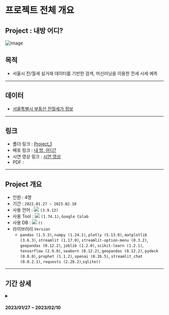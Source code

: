 # 프로젝트 전체 개요

## Project : 내방 어디?
![image](https://user-images.githubusercontent.com/120995529/216347597-1ff2140e-78d4-424d-8ffc-4ff9fdc269f9.png)

## 목적
- 서울시 전/월세 실거래 데이터를 기반한 검색, 머신러닝을 이용한 전세 시세 예측
***

## 데이터
- [서울특별시 부동산 전월세가 정보](https://data.seoul.go.kr/dataList/OA-21276/S/1/datasetView.do)
***

## 링크
- 폴더 링크 : [Project_1](https://github.com/Depra3/Human_Project1)
- 배포 링크 : [내 방, 어디?](https://depra3-human-project1-app-kbirqs.streamlit.app/)
- 시연 영상 링크 : [시연 영상](https://www.youtube.com/watch?v=RbN39pUA1Ww&ab_channel=evanjjh)
- PDF : 
***

## Project 개요
- 인원 : 4명
- 기간 : `2022.01.27 ~ 2023.02.10`
- 사용 언어 : <img src="https://img.shields.io/badge/Python-3776AB?style=flat&logo=Python&logoColor=white"/> `(3.9.13)`
- 사용 Tool : <img src="https://img.shields.io/badge/Python-3776AB?style=flat&logo=Python&logoColor=white"/> `(1.74.1)`, `Google Colab`
- 사용 DB : <img src="https://img.shields.io/badge/SQLite-003B57?style=flat&logo=SQLite&logoColor=white"/> `()`
- 라이브러리 `Version`
    + `pandas (1.5.3)`, `numpy (1.24.1)`, `plotly (5.13.0)`, `matplotlib (3.6.3)`, `streamlit (1.17.0)`, `streamlit-option-menu (0.3.2)`, `geopandas (0.12.2)`, `joblib (1.2.0)`, `scikit-learn (1.2.1)`, `tensorflow (2.9.0)`, `seaborn (0.12.2)`, `geopandas (0.12.2)`, `pydeck (0.8.0)`, `prophet (1.1.2)`, `openai (0.26.5)`, `streamlit_chat (0.0.2.1)`, `requests (2.28.2)`,`sqlite()`
***
## 기간 상세
<details>
<summary><h4>2023/01/27 ~ 2023/02/10</h4></summary>
<div markdown="1">

<details>
<summary><h4>2023/01/27</h4></summary>
<div markdown="1">

- 주제 선정
    + 부동산 전/월세 관련 내용
</div>
</details>

<details>
<summary><h4>2023/01/30</h4></summary>
<div markdown="1">

- 개발팀
    + 오늘 한 내용
        - streamlit 배포
        - 전체적인 스토리 구상
        - 기본적인 UI 구현
    + 오늘 못 한 내용
        - 추천 기능 시도 : 거래 매물이 많은 지역 (or 면적당 가격이 싼 곳)
        - 전, 월세 검색 페이지 구현
        - 건의사항 페이지 구현
    + 내일 할 내용
        - 전/월세 검색 및 비교 기능 추가
        - 결과물 동기화

- 데이터팀
    + 오늘 한 내용
        - 공공데이터 검색
        - 결측치 제거, 불필요한 데이터 제거
        - 시나리오 작성
    + 오늘 못한 내용
        - 데이터 전처리
        - 시나리오 재작성
        - 데이터 시각화, 예측모델 구상
    + 내일 할 내용
        - 데이터 전처리
        - 데이터 시각화
        - 시나리오 재작성
</div>
</details>

<details>
<summary><h4>2023/01/31</h4></summary>
<div markdown="1">

- 데이터 처리 방법 선택
    + API를 이용하여 DB에 저장
- 웹개발 프레임워크 선택 (`Flask` or `Streamlit`)
    + 보다 쉬워보이는 `Streamlit`로 선택
- 전체 시나리오 구상
</div>
</details>

<details>
<summary><h4>2023/02/01</h4></summary>
<div markdown="1">

- 개발팀
    + 오늘 한 내용
        - Index 페이지 
            + 기본적인 layer 구상
            + 거래횟수가 많은 지역 순으로 데이터 정렬
        - 전/월세 페이지
            + Sidebar에서 조건에 맞는 검색 기능
            + 보증금, 월세, 면적의 최소값/최대값을 지정해주는 슬라이더
            + 버튼 누를 시 선택된 값에 해당하는 검색 기능
            + 면적 제곱미터를 평수로 변환하는 람다식
            + 필요한 칼럼을 조인하여 데이터 가공
            + 특정 칼럼에서 특정 문자 삭제
        - 건의사항 페이지
            + 게시판 UI 및 기능 구현
            + sqlite DB 연동
        - 코드 동기화
    + 오늘 못 한 내용
        - Index 페이지
            + 정렬한 데이터 추출        
        - 전월세 페이지
            + 전세와 월세를 동시에 보여주는 기능
            + 보증금 월세 범위가 예상보다 컸음
        - 건의사항 페이지
            + 게시글 수정&삭제 기능(추후에 html 활용하여 추가 예정)
    + 내일 할 내용
        - 데이터 추가 핸들링
        - home 페이지 디자인 마무리
        - 전세예측 페이지 구현
        - 게시글 수정 & 삭제 기능
        - 건의사항 내용 칸 늘리기

- 데이터팀
    + 오늘 한 내용
        - 데이터 전처리 정리
        - 최적 시각화 그래프 서칭
        - 프로젝트 시나리오 재작성
        - streamlit 사용하여 구, 동 선택 가능한multislectbox 구현
        - 구, 동 별 데이터 시각화 코드 작성
    + 오늘 못 한 내용
        - 데이터 전처리(일일 평균)
        - 그래프 최적화
    + 내일 할 내용
        - 구, 동 별 일일 평균 시각화 코드 작성
        - 막대 및 지도 시각화
        - 시나리오 보충
</div>
</details>

<details>
<summary><h4>2023/02/02</h4></summary>
<div markdown="1">

- 개발팀
    + 오늘 한 것
        - homepage UI 디자인변경
        - homepage dataframe구성 변경
        - 월/전세 전체 검색기능
        - 월세, 보증금, 면적검색할 때 최소, 최댓값 입력 기능
        - 건의사항 목록 간격 수정
        - 건의사항 처리상태 변경 기능
        - 건의사항 제목, 사용자명 검색 기능
    + 오늘 못한 것
        - 지역에 맞춘 keyword 알고리즘
        - 건의사항 게시글 조회, 수정, 삭제 기능
    + 내일 할 것
        - homepage keyword 알고리즘 구현
        - 건의사항 검색 UI 수정
        - 건의사항 내용 검색 기능(디버깅)
        - 건의사항 검색 시 목록 수정
        - 건의사항 목록 간격

- 데이터팀
    + 오늘 한 것
        - 데이터 전처리 정리
        - 최적 시각화 그래프 서칭
        - 지도 그래프 시각화 코드 작성(진행중)
        - 프로젝트 시나리오 재작성
        - streamlit 사용하여 구, 동 선택 가능한 multislectbox 구현
        - 구, 동 별 데이터 시각화 코드 작성
    + 오늘 못한 것
        - 데이터 전처리(일일 평균)
        - 지도 그래프 시각화 코드 작성(미완)
        - 그래프 최적화
    + 내일 할 것
        - 구, 동 별 일일 평균 시각화 코드 작성
        - 막대 및 지도 시각화
        - 시나리오 보충(도식화)
</div>
</details>

<details>
<summary><h4>2023/02/03</h4></summary>
<div markdown="1">

- 개발팀
    + 오늘 한 것
        - 검색 페이지 슬라이더 기능 조정
            + 슬라이더와 텍스트박스값 연동
        - 건의사항
            + 게시글 조회 기능
            + UI 변경
            + 관리자 메뉴 기능 추가
    + 오늘 못한 것
        - csv데이터값 결함 수정
            + 월/전세 구분 오류 확인
        - 건의사항 목록 간격 지정
    + 내일 할 것
        - csv데이터값 결함 수정
        - 건의사항 관리자 메뉴 숨기기

- 데이터팀
    + 오늘 한 것
        - json 파일 변경
        - csv파일과 json파일 병합
        - 지도 시각화 구현
        - 실거래가 머신러닝 코드 분석
        - 월세 실거래수 지역 순위 막대그래프 구현
        - 전세 실거래 수 지역 순위 막대그래프 구현
        - 전세 및 월세(보증금) 월 평균 라인그래프 구현
        - 실거래가 데이터 전처리 진행
    + 오늘 못한 것
        - 실거래가 머신러닝 코드 구현
        - 전세 및 월세 실거래가 데이터 전처리
        - 전세 및 월세 실거래가 계산 레이아웃 구현
    + 다음주 할 것
        - 실거래가 머신러닝 코드 구현
        - 전세 및 월세 실거래가 데이터 전처리
        - 전세 및 월세 실거래가 계산 레이아웃 구현
        - 지도 시각화 수정
</div>
</details>

<details>
<summary><h4>2023/02/06</h4></summary>
<div markdown="1">

- 개발팀
    + 오늘 한 것
        - BigQuery를 통한 data cloud 구현 시도
    + 오늘 못한 것
        - 실시간 데이터 수집(api로 받기)
    + 내일 할 것
        - 실시간 데이터 수집
        - 홈페이지 기능 재배치
- 데이터팀
    + 오늘 한 것
        - json 파일 geojson으로 변경
        - csv파일과 json파일 병합
        - 지도 시각화 구현(완료)
        - 실거래가 머신러닝 코드 분석(진행중)
        - 실거래가 데이터 전처리 진행(완료)
    + 오늘 못한 것
        - 실거래가 머신러닝 코드 구현(진행중)
        - 전세 및 월세 실거래가 계산 레이아웃 구현(진행중)
    + 내일 할 것
        - 실거래가 머신러닝 코드 구현
        - 전세 및 월세 실거래가 계산 레이아웃 구현
</div>
</details>

<details>
<summary><h4>2023/02/07</h4></summary>
<div markdown="1">

- 개발팀
    + 오늘 한 것
        - 홈페이지 재배치
        - 검색 slider에 scale 추가
        - API data를 DB에 연결
    + 오늘 못한 것
        - 실시간 데이터 수집
            + batch process 구현
    + 내일 할 것
        - batch process 구현
- 데이터팀
    + 오늘 한 것
        - 실거래가 머신러닝 코드 구현1(완료)
        - 실거래가 머신러닝 코드 분석(완료)
        - 전세 및 월세 실거래가 계산 레이아웃 구현(진행중)
    + 오늘 못한 것
        - 실거래가 머신러닝 코드 구현2(진행중)
        - 전세 및 월세 실거래가 계산 레이아웃 구현(진행중)
    + 내일 할 것
        - 실거래가 머신러닝 코드 구현2
        - 전세 및 월세 실거래가 계산 코드 작성
</div>
</details>

<details>
<summary><h4>2023/02/08</h4></summary>
<div markdown="1">

- 개발팀
    + 오늘 한 것
        - 배치파일을 이용한 실시간 데이터 수집
        - 실시간 데이터받는 중 서치.py에 버그 수정
            + (받아오는 데이터들이 StringType이여서 int형으로 변환)
        - 각 기능 설명 추가
        - 건의사항 UI 기능추가(진행중) 및 변경
    + 오늘 못한 것
        - 전월세 검색 페이지 버그 수정
    + 내일 할 것
        - 전월세 검색 페이지에 조회버튼 버그 수정
        - 배치파일을 이용해 update되는지 확인
- 데이터팀
    + 오늘 한 것
        - LSTM 예측 모델 보완
        - prophet 예측 모델 완성
        - 그래프 레이아웃 시각화 수정( 구 선택 추가 )
        - ChatBot 데이터 연동
        - 전월세 전환 계산 1 구현 ( 전세 --> 월세 )
    + 오늘 못한 것
        - 머신러닝 시각화 레이아웃 수정
        - 전월세 전환 계산 2,3 구현( 월세--> 전세, 전환율 계산)
    + 내일 할 것
        - ChatBot 데이터 수정
        - 머신러닝 시각화 레이아웃 수정
        - 전월세 전환 계산 2,3 구현( 월세--> 전세, 전환율 계산)
</div>
</details>

<details>
<summary><h4>2023/02/09</h4></summary>
<div markdown="1">

- 개발팀, 데이터팀
    + 오늘 한 것
        - streamlit 배포
        - 시스템 통합
    + 오늘 못한 것
        - 시스템 통합
        - 버그 수정
    + 내일 할 것
        - 시스템 통합
        - 버그 수정
</div>
</details>

<details>
<summary><h4>2023/02/10</h4></summary>
<div markdown="1">

- 개발팀, 데이터팀
    + 오늘 한 것
        - 버그 수정
        - 시스템 통합
        - 마무리
</div>
</details>

</div>
</details>